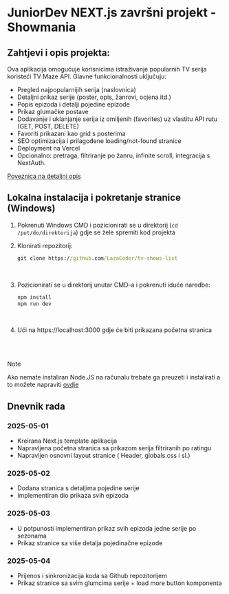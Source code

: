 # JuniorDev NEXT.js završni projekt - Showmania

## Zahtjevi i opis projekta:
Ova aplikacija omogućuje korisnicima istraživanje popularnih TV serija koristeći TV Maze API. Glavne funkcionalnosti uključuju:
* Pregled najpopularnijih serija (naslovnica)
* Detaljni prikaz serije (poster, opis, žanrovi, ocjena itd.)
* Popis epizoda i detalji pojedine epizode
* Prikaz glumačke postave
* Dodavanje i uklanjanje serija iz omiljenih (favorites) uz vlastitu API rutu (GET, POST, DELETE)
* Favoriti prikazani kao grid s posterima
* SEO optimizacija i prilagođene loading/not-found stranice
* Deployment na Vercel
* Opcionalno: pretraga, filtriranje po žanru, infinite scroll, integracija s NextAuth.

[Poveznica na detaljni opis](https://edit-react-docs.vercel.app/next_03/zadatak)


## Lokalna instalacija i pokretanje stranice (Windows)
1. Pokrenuti Windows CMD i pozicionirati se u direktorij (`cd /put/do/direktorija`) gdje se žele spremiti kod projekta <br>
2. Klonirati repozitorij:
   
   ```cmd
   git clone https://github.com/LazaCoder/tv-shows-list
   ```
   <br>
   
3. Pozicionirati se u direktorij unutar CMD-a i pokrenuti iduće naredbe:
   ```cmd
   npm install
   npm run dev
   ```
   <br>
   
4. Ući na https://localhost:3000 gdje će biti prikazana početna stranica


<br><br>

  > [!NOTE]
  > Ako nemate instaliran Node.JS na računalu trebate ga preuzeti i instalirati a to možete napraviti [ovdje](https://nodejs.org/en)





## Dnevnik rada

### 2025-05-01
- Kreirana Next.js template aplikacija
- Napravljena početna stranica sa prikazom serija filtriranih po ratingu
- Napravljen osnovni layout stranice ( Header, globals.css i sl.)

### 2025-05-02
- Dodana stranica s detaljima pojedine serije
- Implementiran dio prikaza svih epizoda

### 2025-05-03
- U potpunosti implementiran prikaz svih epizoda jedne serije po sezonama
- Prikaz stranice sa više detalja pojedinačne epizode

### 2025-05-04
- Prijenos i sinkronizacija koda sa Github repozitorijem
- Prikaz stranice sa svim glumcima serije + load more button komponenta




